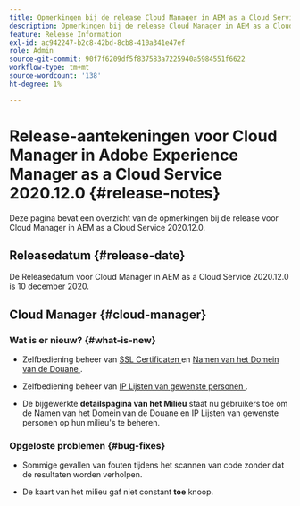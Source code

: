 ```yaml
---
title: Opmerkingen bij de release Cloud Manager in AEM as a Cloud Service 2020.12.0
description: Opmerkingen bij de release Cloud Manager in AEM as a Cloud Service 2020.12.0
feature: Release Information
exl-id: ac942247-b2c8-42bd-8cb8-410a341e47ef
role: Admin
source-git-commit: 90f7f6209df5f837583a7225940a5984551f6622
workflow-type: tm+mt
source-wordcount: '138'
ht-degree: 1%

---
```


# Release-aantekeningen voor Cloud Manager in Adobe Experience Manager as a Cloud Service 2020.12.0 {#release-notes}

Deze pagina bevat een overzicht van de opmerkingen bij de release voor Cloud Manager in AEM as a Cloud Service 2020.12.0.

## Releasedatum {#release-date}

De Releasedatum voor Cloud Manager in AEM as a Cloud Service 2020.12.0 is 10 december 2020.

## Cloud Manager {#cloud-manager}

### Wat is er nieuw? {#what-is-new}

* Zelfbediening beheer van [ SSL Certificaten ](/help/implementing/cloud-manager/managing-ssl-certifications/introduction.md) en [ Namen van het Domein van de Douane ](/help/implementing/cloud-manager/custom-domain-names/introduction.md).

* Zelfbediening beheer van [ IP Lijsten van gewenste personen ](/help/implementing/cloud-manager/ip-allow-lists/introduction.md).

* De bijgewerkte **detailspagina van het Milieu** staat nu gebruikers toe om de Namen van het Domein van de Douane en IP Lijsten van gewenste personen op hun milieu&#39;s te beheren.


### Opgeloste problemen  {#bug-fixes}

* Sommige gevallen van fouten tijdens het scannen van code zonder dat de resultaten worden verholpen.

* De kaart van het milieu gaf niet constant **toe** knoop.
